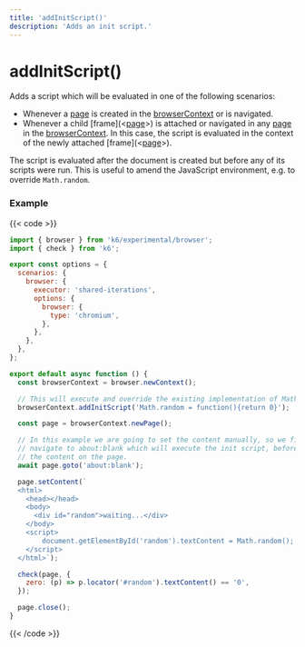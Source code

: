 ```yaml
---
title: 'addInitScript()'
description: 'Adds an init script.'
---
```


# addInitScript()

Adds a script which will be evaluated in one of the following scenarios:

- Whenever a [page](https://grafana.com/docs/k6/<K6_VERSION>/javascript-api/k6-experimental/browser/page/) is created in the [browserContext](https://grafana.com/docs/k6/<K6_VERSION>/javascript-api/k6-experimental/browser/browsercontext) or is navigated.
- Whenever a child [frame](<[page](https://grafana.com/docs/k6/<K6_VERSION>/javascript-api/k6-experimental/browser/frame/)>) is attached or navigated in any [page](https://grafana.com/docs/k6/<K6_VERSION>/javascript-api/k6-experimental/browser/page/) in the [browserContext](https://grafana.com/docs/k6/<K6_VERSION>/javascript-api/k6-experimental/browser/browsercontext). In this case, the script is evaluated in the context of the newly attached [frame](<[page](https://grafana.com/docs/k6/<K6_VERSION>/javascript-api/k6-experimental/browser/frame/)>).

The script is evaluated after the document is created but before any of its scripts were run. This is useful to amend the JavaScript environment, e.g. to override `Math.random`.

### Example

{{< code >}}

```javascript
import { browser } from 'k6/experimental/browser';
import { check } from 'k6';

export const options = {
  scenarios: {
    browser: {
      executor: 'shared-iterations',
      options: {
        browser: {
          type: 'chromium',
        },
      },
    },
  },
};

export default async function () {
  const browserContext = browser.newContext();

  // This will execute and override the existing implementation of Math.random.
  browserContext.addInitScript('Math.random = function(){return 0}');

  const page = browserContext.newPage();

  // In this example we are going to set the content manually, so we first
  // navigate to about:blank which will execute the init script, before setting
  // the content on the page.
  await page.goto('about:blank');

  page.setContent(`
  <html>
    <head></head>
    <body>
      <div id="random">waiting...</div>
    </body>
    <script>
        document.getElementById('random').textContent = Math.random();
    </script>
  </html>`);

  check(page, {
    zero: (p) => p.locator('#random').textContent() == '0',
  });

  page.close();
}
```

{{< /code >}}
